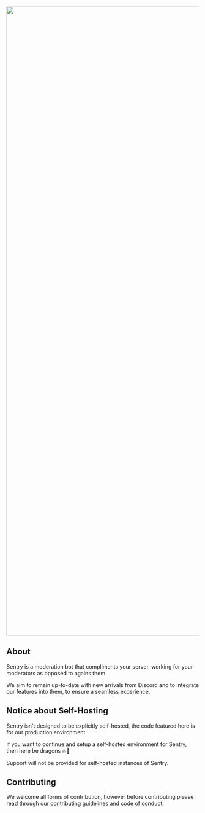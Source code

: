 <div align="center">
	<br />
	<p>
		<a href="https://sentry.penpow.dev"><img src="https://cdn.penpow.dev/u/SentryTransparent.png" width="1638" alt="Sentry"/></a>
	</p>
</div>

## About

Sentry is a moderation bot that compliments your server, working for your moderators as opposed to agains them.

We aim to remain up-to-date with new arrivals from Discord and to integrate our features into them, to ensure a seamless experience.

## Notice about Self-Hosting

Sentry isn't designed to be explicitly self-hosted, the code featured here is for our production environment.

If you want to continue and setup a self-hosted environment for Sentry, then here be dragons 🔥🐉

Support will not be provided for self-hosted instances of Sentry.

## Contributing

We welcome all forms of contribution, however before contributing please read through our [contributing guidelines](.github/CONTRIBUTING.md) and [code of conduct](.github/CODE_OF_CONDUCT.md).
